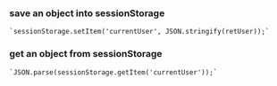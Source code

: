 ### save an object into sessionStorage
    `sessionStorage.setItem('currentUser', JSON.stringify(retUser));`
### get an object from sessionStorage
    `JSON.parse(sessionStorage.getItem('currentUser'));`
